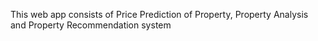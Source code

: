 This web app consists of Price Prediction of Property, 
Property Analysis and 
Property Recommendation system 
